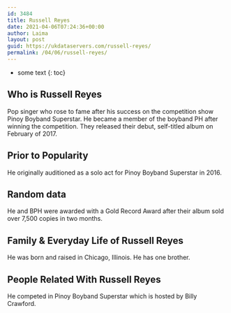 ```yaml
---
id: 3484
title: Russell Reyes
date: 2021-04-06T07:24:36+00:00
author: Laima
layout: post
guid: https://ukdataservers.com/russell-reyes/
permalink: /04/06/russell-reyes/
---
```


* some text
{: toc}


## Who is Russell Reyes
                  
                  
                  
Pop singer who rose to fame after his success on the competition show Pinoy Boyband Superstar. He became a member of the boyband PH after winning the competition. They released their debut, self-titled album on February of 2017.
                  
              
            
              
            
                
                
                
## Prior to Popularity
                  
                  
                  
He originally auditioned as a solo act for Pinoy Boyband Superstar in 2016.
                  
              
            
              
            
                
                
                
## Random data
                  
                  
                  
He and BPH were awarded with a Gold Record Award after their album sold over 7,500 copies in two months.
                  
              
            
              
            
                
                
                
## Family & Everyday Life of Russell Reyes
                  
                  
                  
He was born and raised in Chicago, Illinois. He has one brother.
                  
              
            
              
            
                
                
                
## People Related With Russell Reyes
                  
                  
                  
He competed in Pinoy Boyband Superstar which is hosted by Billy Crawford.
                  
              
            
              
            
                
              
            
              
              
            
            
              
            
          
          
          
